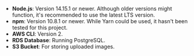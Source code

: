 - **Node.js**: Version 14.15.1 or newer. Although older versions might function, it's recommended to use the latest LTS version.
- **npm**: Version 10.8.1 or newer. While Yarn could be used, it hasn't been tested for this project.
- **AWS CLI**: Version 2.
- **RDS Database**: Running PostgreSQL.
- **S3 Bucket**: For storing uploaded images.
